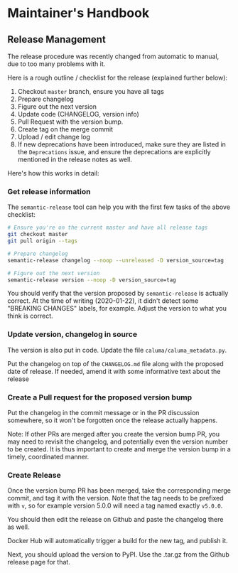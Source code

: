 # Maintainer's Handbook

## Release Management

The release procedure was recently changed from automatic to manual, due to too
many problems with it.

Here is a rough outline / checklist for the release (explained further below):

1. Checkout `master` branch, ensure you have all tags
2. Prepare changelog
3. Figure out the next version
4. Update code (CHANGELOG, version info)
5. Pull Request with the version bump.
6. Create tag on the merge commit
7. Upload / edit change log
8. If new deprecations have been introduced, make sure they are listed in the
   `Deprecations` issue, and ensure the deprecations are explicitly mentioned in the release notes as well.

Here's how this works in detail:

### Get release information

The `semantic-release` tool can help you with the first few tasks of the above
checklist:

```bash
# Ensure you're on the current master and have all release tags
git checkout master
git pull origin --tags

# Prepare changelog
semantic-release changelog --noop --unreleased -D version_source=tag

# Figure out the next version
semantic-release version --noop -D version_source=tag
```

You should verify that the version proposed by `semantic-release` is actually
correct. At the time of writing (2020-01-22), it didn't detect some "BREAKING
CHANGES" labels, for example. Adjust the version to what you think is correct.

### Update version, changelog in source

The version is also put in code. Update the file
`caluma/caluma_metadata.py`.

Put the changelog on top of the `CHANGELOG.md` file along with the proposed date
of release. If needed, amend it with some informative text about the release

### Create a Pull request for the proposed version bump

Put the changelog in the commit message or in the PR discussion somewhere, so
it won't be forgotten once the release actually happens.

Note: If other PRs are merged after you create the version bump PR, you may need
to revisit the changelog, and potentially even the version number to be created.
It is thus important to create and merge the version bump in a timely,
coordinated manner.

### Create Release

Once the version bump PR has been merged, take the corresponding merge commit,
and tag it with the version. Note that the tag needs to be prefixed with `v`,
so for example version 5.0.0 will need a tag named exactly `v5.0.0`.

You should then edit the release on Github and paste the changelog there as well.

Docker Hub will automatically trigger a build for the new tag, and publish it.

Next, you should upload the version to PyPI. Use the .tar.gz from the Github
release page for that.
